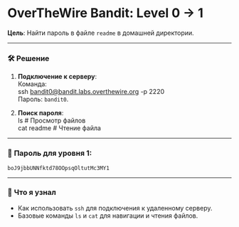 # OverTheWire Bandit: Level 0 → 1  
**Цель**: Найти пароль в файле `readme` в домашней директории.  

---

### 🛠 **Решение**  
1. **Подключение к серверу**:  
   Команда:  
       ssh bandit0@bandit.labs.overthewire.org -p 2220  
   Пароль: `bandit0`.  

2. **Поиск пароля**:  
       ls              # Просмотр файлов  
       cat readme      # Чтение файла  

---

### 🔑 **Пароль для уровня 1**:  
    boJ9jbbUNNfktd78OOpsqOltutMc3MY1  

---

### 📌 **Что я узнал**  
- Как использовать `ssh` для подключения к удаленному серверу.  
- Базовые команды `ls` и `cat` для навигации и чтения файлов.  

